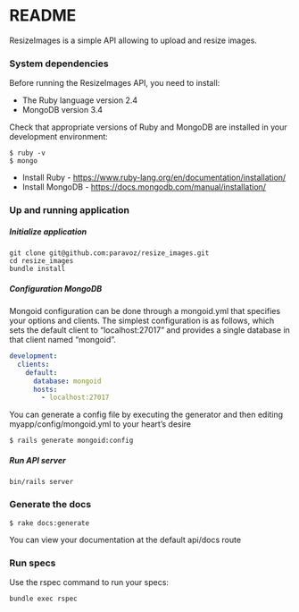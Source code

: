 # README

ResizeImages is a simple API allowing to upload and resize images.

### System dependencies

Before running the ResizeImages API, you need to install:

* The Ruby language version 2.4
* MongoDB version 3.4

Check that appropriate versions of Ruby and MongoDB are installed in your development environment:
```
$ ruby -v
$ mongo
```
* Install Ruby - https://www.ruby-lang.org/en/documentation/installation/
* Install MongoDB - https://docs.mongodb.com/manual/installation/

### Up and running application

##### Initialize application

```
git clone git@github.com:paravoz/resize_images.git
cd resize_images
bundle install
```

##### Configuration MongoDB

Mongoid configuration can be done through a mongoid.yml that specifies your options and clients. The simplest configuration is as follows, which sets the default client to “localhost:27017” and provides a single database in that client named “mongoid”.

```yaml
development:
  clients:
    default:
      database: mongoid
      hosts:
        - localhost:27017
```
You can generate a config file by executing the generator and then editing myapp/config/mongoid.yml to your heart’s desire
```
$ rails generate mongoid:config
```

##### Run API server

```
bin/rails server
```

### Generate the docs

```
$ rake docs:generate
```

You can view your documentation at the default api/docs route

### Run specs

Use the rspec command to run your specs:

```
bundle exec rspec
```
